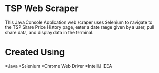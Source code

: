 # TSP Web Scraper

This Java Console Application web scraper uses Selenium to navigate to the TSP Share Price History page, enter a date range given by a user, pull share data, and display data in the terminal.


# Created Using
*Java
*Selenium
*Chrome Web Driver
*IntelliJ IDEA
